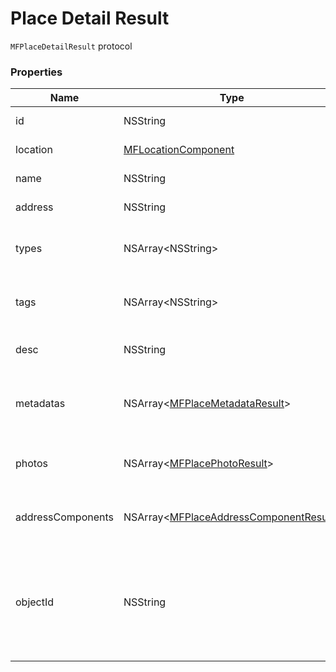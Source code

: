 # Place Detail Result

`MFPlaceDetailResult` protocol

### Properties

| Name              | Type                                                                                   | Description                                                                                 |
|-------------------|----------------------------------------------------------------------------------------|---------------------------------------------------------------------------------------------|
| id                | NSString                                                                               | Mã id của địa điểm.                                                                         |
| location          | [MFLocationComponent](reference/location-component.md)                                 | Ví trí của địa điểm                                                                         |
| name              | NSString                                                                               | Tên của địa điểm.                                                                           |
| address           | NSString                                                                               | Địa chỉ địa điểm.                                                                           |
| types             | NSArray\<NSString\>                                                                    | Danh sách các kiểu của địa điểm.                                                            |
| tags              | NSArray\<NSString\>                                                                    | Danh sách các nhãn của địa điểm.                                                            |
| desc              | NSString                                                                               | Mô tả thêm về địa điểm.                                                                     |
| metadatas         | NSArray<[MFPlaceMetadataResult](reference/place-metadata-result.md)>                   | Danh sách thông tin liên quan đến địa điểm.                                                 |
| photos            | NSArray<[MFPlacePhotoResult](reference/place-photo-result.md)>                         | Danh sách thông tin hình ảnh về địa điểm.                                                   |
| addressComponents | NSArray<[MFPlaceAddressComponentResult](reference/place-address-component-result.md)>  | Danh sách các thành phần của địa chỉ.                                                       |
| objectId          | NSString                                                                               | Đối tượng của địa điểm đó (ví dụ như địa điểm nó thuộc tòa nhà nào - tòa nhà là đối tượng). |